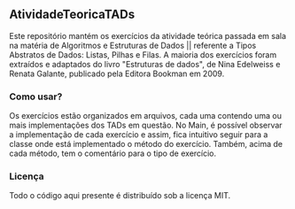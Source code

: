 ## AtividadeTeoricaTADs

Este repositório mantém os exercícios da atividade teórica passada em sala na matéria de Algoritmos e Estruturas de Dados || referente a Tipos Abstratos de Dados: Listas, Pilhas e Filas. A maioria dos exercícios foram extraídos e adaptados do livro "Estruturas de dados", de Nina Edelweiss e Renata Galante, publicado pela Editora Bookman em 2009.

### Como usar?

Os exercícios estão organizados em arquivos, cada uma contendo uma ou mais implementações dos TADs em questão. No Main, é possível observar a implementação de cada exercício e assim, fica intuitivo seguir para a classe onde está implementado o método do exercício. Também, acima de cada método, tem o comentário para o tipo de exercício.

### Licença

Todo o código aqui presente é distribuído sob a licença MIT. 
